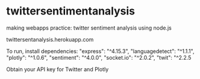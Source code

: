 # twittersentimentanalysis
making webapps practice: twitter sentiment analysis using node.js

twittersentanalysis.herokuapp.com

To run, install dependencies:
"express": "^4.15.3",
"languagedetect": "^1.1.1",
"plotly": "^1.0.6",
"sentiment": "^4.0.0",
"socket.io": "^2.0.2",
"twit": "^2.2.5

Obtain your API key for Twitter and Plotly
